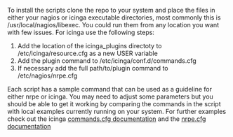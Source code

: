 To install the scripts clone the repo to your system and place the files in either your nagios or icinga executable directories, most commonly this is /usr/local/nagios/libexec.  You could run them from any location you want with few issues.  For icinga use the following steps:

1. Add the location of the icinga_plugins directoty to /etc/icinga/resource.cfg as a new USER variable
2. Add the plugin command to /etc/icinga/conf.d/commands.cfg
3. If necessary add the full path/to/plugin command to /etc/nagios/nrpe.cfg 

Each script has a sample command that can be used as a guideline for either nrpe or icinga.  You may need to adjust some parameters but you should be able to get it working by comparing the commands in the script with local examples currently running on your system.  For further examples check out the icinga [commands.cfg documentation](http://docs.icinga.org/latest/en/sample-commands.html) and the [nrpe.cfg documentation](http://nagios.sourceforge.net/docs/nrpe/NRPE.pdf)
